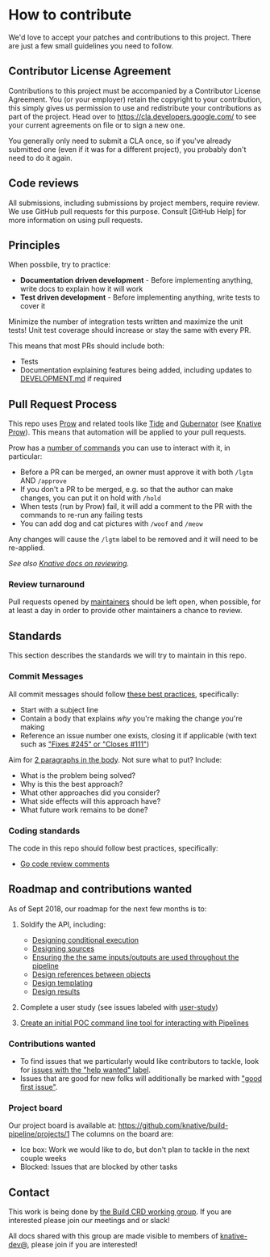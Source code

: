 # How to contribute

We'd love to accept your patches and contributions to this project. There are
just a few small guidelines you need to follow.

## Contributor License Agreement

Contributions to this project must be accompanied by a Contributor License
Agreement. You (or your employer) retain the copyright to your contribution,
this simply gives us permission to use and redistribute your contributions as
part of the project. Head over to <https://cla.developers.google.com/> to see
your current agreements on file or to sign a new one.

You generally only need to submit a CLA once, so if you've already submitted one
(even if it was for a different project), you probably don't need to do it
again.

## Code reviews

All submissions, including submissions by project members, require review. We
use GitHub pull requests for this purpose. Consult [GitHub Help] for more
information on using pull requests.

## Principles

When possbile, try to practice:

* **Documentation driven development** - Before implementing anything, write docs to explain
  how it will work
* **Test driven development** - Before implementing anything, write tests to cover it

Minimize the number of integration tests written and maximize the unit tests! Unit test
coverage should increase or stay the same with every PR.

This means that most PRs should include both:

* Tests
* Documentation explaining features being added, including updates to [DEVELOPMENT.md](./DEVELOPMENT.md) if required

## Pull Request Process

This repo uses [Prow](https://github.com/kubernetes/test-infra/tree/master/prow)
and related tools like [Tide](https://github.com/kubernetes/test-infra/tree/master/prow/tide)
and [Gubernator](https://github.com/kubernetes/test-infra/tree/master/gubernator)
(see [Knative Prow](https://github.com/knative/test-infra/blob/master/ci/prow/prow_setup.md)).
This means that automation will be applied to your pull requests.

Prow has a [number of commands](https://prow.knative.dev/command-help) you can use to interact with it,
in particular:

* Before a PR can be merged, an owner must approve it with both `/lgtm` AND `/approve`
* If you don't a PR to be merged, e.g. so that the author can make changes, you can put it on hold with `/hold`
* When tests (run by Prow) fail, it will add a comment to the PR with the commands to re-run any failing tests
* You can add dog and cat pictures with `/woof` and `/meow`

Any changes will cause the `/lgtm` label to be removed and it will need to be re-applied.

_See also [Knative docs on reviewing](https://github.com/knative/docs/blob/master/community/REVIEWING.md)._

### Review turnaround

Pull requests opened by [maintainers](./OWNERS) should be left open, when possible, for at least a day in order
to provide other maintainers a chance to review.

## Standards

This section describes the standards we will try to maintain in this repo.

### Commit Messages

All commit messages should follow [these best practices](https://chris.beams.io/posts/git-commit/),
specifically:

* Start with a subject line
* Contain a body that explains _why_ you're making the change you're making
* Reference an issue number one exists, closing it if applicable (with text such as
  ["Fixes #245" or "Closes #111"](https://help.github.com/articles/closing-issues-using-keywords/))

Aim for [2 paragraphs in the body](https://www.youtube.com/watch?v=PJjmw9TRB7s).
Not sure what to put? Include:

* What is the problem being solved?
* Why is this the best approach?
* What other approaches did you consider?
* What side effects will this approach have?
* What future work remains to be done?

### Coding standards

The code in this repo should follow best practices, specifically:

* [Go code review comments](https://github.com/golang/go/wiki/CodeReviewComments)

## Roadmap and contributions wanted

As of Sept 2018, our roadmap for the next few months is to:

1. Soldify the API, including:

   * [Designing conditional execution](https://github.com/knative/build-pipeline/issues/27)
   * [Designing sources](https://github.com/knative/build-pipeline/issues/13)
   * [Ensuring the the same inputs/outputs are used throughout the pipeline](https://github.com/knative/build-pipeline/issues/11)
   * [Design references between objects](https://github.com/knative/build-pipeline/issues/38)
   * [Design templating](https://github.com/knative/build-pipeline/issues/36)
   * [Design results](https://github.com/knative/build-pipeline/issues/37)

2. Complete a user study (see issues labeled with [user-study](https://github.com/knative/build-pipeline/issues?q=is%3Aissue+is%3Aopen+label%3Auser-study))

3. [Create an initial POC command line tool for interacting with Pipelines](https://github.com/knative/build-pipeline/issues/35)

### Contributions wanted

* To find issues that we particularly would like contributors to tackle, look for
  [issues with the "help wanted" label](https://github.com/knative/build-pipeline/issues?q=is%3Aissue+is%3Aopen+label%3A%22help+wanted%22).
* Issues that are good for new folks will additionally be marked with
  ["good first issue"](https://github.com/knative/build-pipeline/issues?q=is%3Aissue+is%3Aopen+label%3A%22good+first+issue%22).

### Project board

Our project board is available at: https://github.com/knative/build-pipeline/projects/1
The columns on the board are:

* Ice box: Work we would like to do, but don't plan to tackle in the next couple weeks
* Blocked: Issues that are blocked by other tasks

## Contact

This work is being done by
[the Build CRD working group](https://github.com/knative/docs/blob/master/community/WORKING-GROUPS.md#build).
If you are interested please join our meetings and or slack!

All docs shared with this group are made visible to members of
[knative-dev@](https://groups.google.com/forum/#!forum/knative-dev), please join if you are interested!
